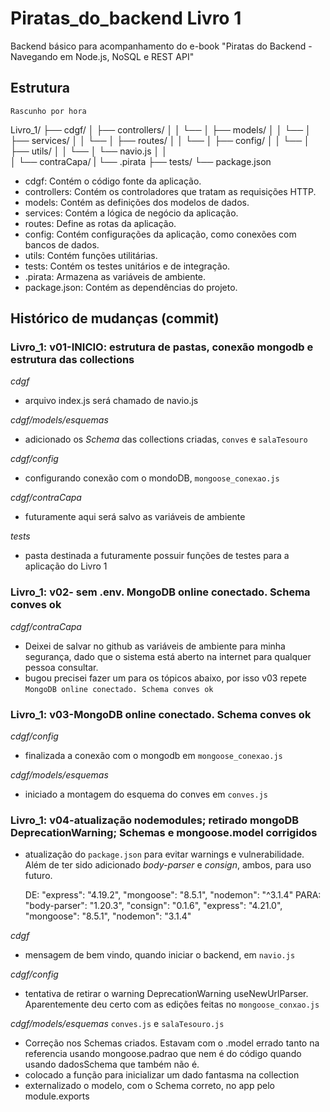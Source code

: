 # Piratas_do_backend Livro 1
Backend básico para acompanhamento do e-book "Piratas do Backend - Navegando em Node.js, NoSQL e REST API"



## Estrutura 
`Rascunho por hora`

Livro_1/
├── cdgf/
│   ├── controllers/
│   │   └── 
│   ├── models/
│   │   └── 
│   ├── services/
│   │   └── 
│   ├── routes/
│   │   └── 
│   ├── config/
│   │   └── 
│   ├── utils/
│   │   └── 
│   └── navio.js
│   │   
│   └── contraCapa/
|       └── .pirata
├── tests/
└── package.json

- cdgf: Contém o código fonte da aplicação.
- controllers: Contém os controladores que tratam as requisições HTTP.
- models: Contém as definições dos modelos de dados.
- services: Contém a lógica de negócio da aplicação.
- routes: Define as rotas da aplicação.
- config: Contém configurações da aplicação, como conexões com bancos de dados.
- utils: Contém funções utilitárias.
- tests: Contém os testes unitários e de integração.
- .pirata: Armazena as variáveis de ambiente.
- package.json: Contém as dependências do projeto.


## Histórico de mudanças (commit)

### Livro_1: v01-INICIO: estrutura de pastas, conexão mongodb e estrutura das collections
*cdgf*
- arquivo index.js será chamado de navio.js

*cdgf/models/esquemas*
- adicionado os _Schema_ das collections criadas, `conves` e `salaTesouro`

*cdgf/config*
- configurando conexão com o mondoDB, `mongoose_conexao.js`

*cdgf/contraCapa*
- futuramente aqui será salvo as variáveis de ambiente

*tests*
- pasta destinada a futuramente possuir funções de testes para a aplicação do Livro 1



### Livro_1: v02- sem .env. MongoDB online conectado. Schema conves ok
*cdgf/contraCapa*
- Deixei de salvar no github as variáveis de ambiente para minha segurança, dado que o sistema está aberto na internet para qualquer pessoa consultar.
- bugou precisei fazer um para os tópicos abaixo, por isso v03 repete `MongoDB online conectado. Schema conves ok`

### Livro_1: v03-MongoDB online conectado. Schema conves ok
*cdgf/config*
- finalizada a conexão com o mongodb em `mongoose_conexao.js`

*cdgf/models/esquemas*
- iniciado a montagem do esquema do conves  em `conves.js` 


### Livro_1: v04-atualização nodemodules; retirado mongoDB DeprecationWarning; Schemas e mongoose.model corrigidos
* atualização do `package.json` para evitar warnings e vulnerabilidade. Além de ter sido adicionado _body-parser_ e _consign_, ambos, para uso futuro. 

    DE:
    "express": "4.19.2",
    "mongoose": "8.5.1",
    "nodemon": "^3.1.4"
    PARA:
    "body-parser": "1.20.3",
    "consign": "0.1.6",
    "express": "4.21.0",
    "mongoose": "8.5.1",
    "nodemon": "3.1.4"

*cdgf*
* mensagem de bem vindo, quando iniciar o backend, em `navio.js`

*cdgf/config*
* tentativa de retirar o warning DeprecationWarning useNewUrlParser. Aparentemente deu certo com as edições feitas no `mongoose_conxao.js`

*cdgf/models/esquemas*
`conves.js` e `salaTesouro.js`
* Correção nos Schemas criados. Estavam com o .model errado tanto na referencia usando mongoose.padrao que nem é do código quando usando dadosSchema que também não é. 
* colocado a função para inicializar um dado fantasma na collection
* externalizado o modelo, com o Schema correto, no app pelo module.exports